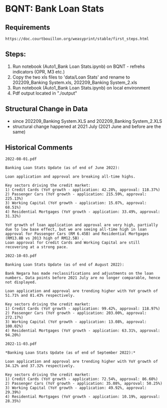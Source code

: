 # BQNT: Bank Loan Stats



## Requirements
```
https://doc.courtbouillon.org/weasyprint/stable/first_steps.html
```


## Steps:
1. Run notebook (Auto1_Bank Loan Stats.ipynb) on BQNT - refrehs indicators (OPR, M3 etc.)
2. Copy the two xls files to 'data/Loan Stats' and rename to 202209_Banking System.xls, 202209_Banking System_2.xls
3. Run notebook (Auto1_Bank Loan Stats.ipynb) on local environment
4. Pdf output located in "./output"

## Structural Change in Data
- since 202209_Banking System.XLS and 202209_Banking System_2.XLS
 - structural change happened at 2021 July (2021 June and before are the same)

## Historical Comments

```
2022-08-01.pdf

Banking Loan Stats Update (as of end of June 2022):

Loan application and approval are breaking all-time highs.

Key sectors driving the credit market:
1) Credit Cards (YoY growth - application: 42.28%, approval: 118.37%)
2) Passenger Cars (YoY growth - application: 215.59%, approval: 225.13%)
3) Working Capital (YoY growth - application: 15.07%, approval: 68.51%)
4) Residential Mortgages (YoY growth - application: 33.49%, approval: 31.32%)

YoY growth of loan application and approval are very high, partially due to low base effect, but we are seeing all-time high in loan approval for Passenger Cars (RM 6.45B) and Residential Mortgages (RM13.8B vs 2013 high of RM12.5B) .
Loan approval for Credit Cards and Working Capital are still recovering at a strong pace.
```



```
2022-10-03.pdf

Banking Loan Stats Update (as of end of August 2022):

Bank Negara has made reclassifications and adjustments on the loan numbers. Data points before 2021 July are no longer comparable, hence not displayed.

Loan application and approval are trending higher with YoY growth of 51.71% and 81.43% respectively.

Key sectors driving the credit market:
1) Credit Cards (YoY growth - application: 99.42%, approval: 118.97%)
2) Passenger Cars (YoY growth - application: 203.00%, approval: 272.17%)
3) Working Capital (YoY growth - application: 13.08%, approval: 100.02%)
4) Residential Mortgages (YoY growth - application: 63.31%, approval: 94.20%)
```



```
2022-11-03.pdf

*Banking Loan Stats Update (as of end of September 2022):*

Loan application and approval are trending higher with YoY growth of 34.12% and 37.32% respectively.

Key sectors driving the credit market:
1) Credit Cards (YoY growth - application: 72.54%, approval: 86.60%)
2) Passenger Cars (YoY growth - application: 35.08%, approval: 50.25%)
3) Working Capital (YoY growth - application: 49.92%, approval: 29.39%)
4) Residential Mortgages (YoY growth - application: 10.19%, approval: 28.35%)

```